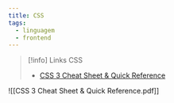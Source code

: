 ```yaml
---
title: CSS
tags:
  - linguagem
  - frontend
---
```

> [!info] Links CSS
> - [CSS 3 Cheat Sheet & Quick Reference](https://cheatsheets.zip/css3)

![[CSS 3 Cheat Sheet & Quick Reference.pdf]]